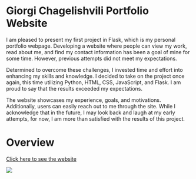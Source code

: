 # Giorgi Chagelishvili Portfolio Website

I am pleased to present my first project in Flask, which is my personal portfolio webpage. Developing a website where people can view my work, read about me, and find my contact information has been a goal of mine for some time. However, previous attempts did not meet my expectations.

Determined to overcome these challenges, I invested time and effort into enhancing my skills and knowledge. I decided to take on the project once again, this time utilizing Python, HTML, CSS, JavaScript, and Flask. I am proud to say that the results exceeded my expectations.

The website showcases my experience, goals, and motivations. Additionally, users can easily reach out to me through the site. While I acknowledge that in the future, I may look back and laugh at my early attempts, for now, I am more than satisfied with the results of this project.

<h1>Overview</h1>

<a href="https://portfolio-hdyg.onrender.com/" target="_blank">Click here to see the website</a>

<a href="https://portfolio-hdyg.onrender.com/" target="_blank">
   <img src="https://i.imgur.com/aUTBfxY.png">
</a>
